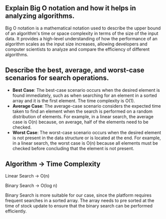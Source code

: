 ## Explain Big O notation and how it helps in analyzing algorithms.
Big O notation is a mathematical notation used to describe the upper bound of an algorithm's time or space complexity in terms of the size of the input data. 
It provides a high-level understanding of how the performance of an algorithm scales as the input size increases, allowing developers and computer scientists to analyze and compare the efficiency of different algorithms.

## Describe the best, average, and worst-case scenarios for search operations.
- **Best Case**: The best-case scenario occurs when the desired element is found immediately, such as when searching for an element in a sorted array and it is the first element. The time complexity is O(1).
- **Average Case**: The average-case scenario considers the expected time taken to find an element when the search is performed on a random distribution of elements. For example, in a linear search, the average case is O(n) because, on average, half of the elements need to be checked.
- **Worst Case**: The worst-case scenario occurs when the desired element is not present in the data structure or is located at the end. For example, in a linear search, the worst case is O(n) because all elements must be checked before concluding that the element is not present.

## Algorithm -> Time Complexity	
Linear Search -> O(n)

Binary Search -> O(log n)


Binary Search is more suitable for our case, since the platform requires frequent searches in a sorted array.
The array needs to pre sorted at the time of stock update to ensure that the binary search can be performed efficiently.